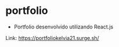# portfolio

* Portfolio desenvolvido utilizando React.js


Link: https://portfoliokelvia21.surge.sh/

